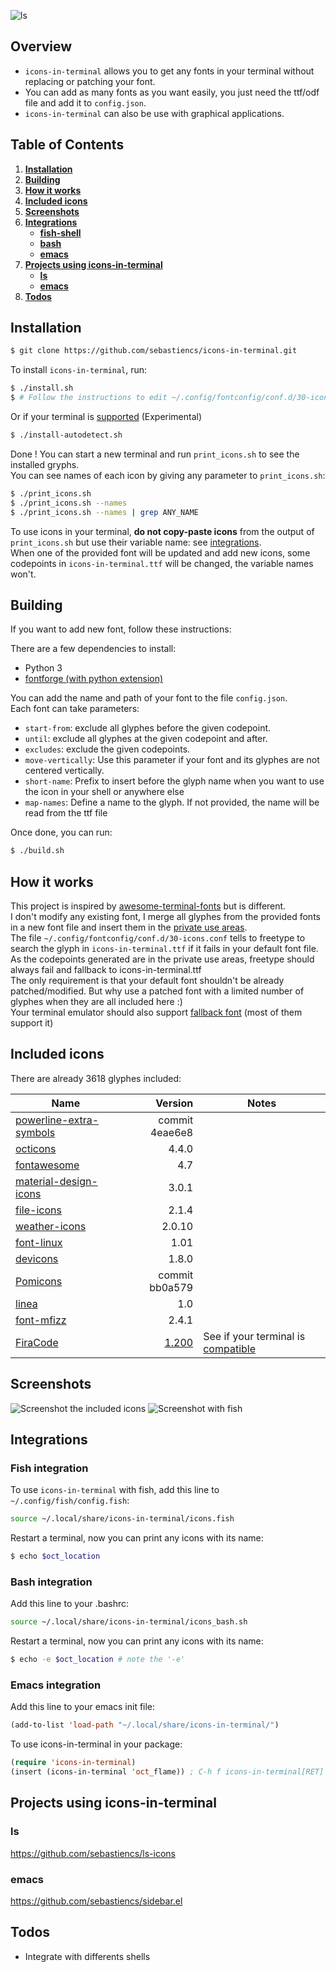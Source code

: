![ls](image/ls.jpg)

## Overview

- `icons-in-terminal` allows you to get any fonts in your terminal without replacing or patching your font.
- You can add as many fonts as you want easily, you just need the ttf/odf file and add it to `config.json`.
- `icons-in-terminal` can also be use with graphical applications.

## Table of Contents

1. [**Installation**](#installation)
2. [**Building**](#building)
3. [**How it works**](#how-it-works)
4. [**Included icons**](#included-icons)
5. [**Screenshots**](#screenshots)
6. [**Integrations**](#integrations)
   - [**fish-shell**](#fish-integration)
   - [**bash**](#bash-integration)
   - [**emacs**](#emacs-integration)
7. [**Projects using icons-in-terminal**](#projects-using-icons-in-terminal)
   - [**ls**](#ls)
   - [**emacs**](#emacs)
8. [**Todos**](#todos)

## Installation

```bash
$ git clone https://github.com/sebastiencs/icons-in-terminal.git
```

To install `icons-in-terminal`, run:

```bash
$ ./install.sh
$ # Follow the instructions to edit ~/.config/fontconfig/conf.d/30-icons.conf
```

Or if your terminal is [supported](https://github.com/sebastiencs/icons-in-terminal/issues/1) (Experimental)

```bash
$ ./install-autodetect.sh
```

Done ! You can start a new terminal and run `print_icons.sh` to see the installed gryphs.  
You can see names of each icon by giving any parameter to `print_icons.sh`:

```bash
$ ./print_icons.sh
$ ./print_icons.sh --names
$ ./print_icons.sh --names | grep ANY_NAME
```

To use icons in your terminal, **do not copy-paste icons** from the output of `print_icons.sh` but use their variable name: see [integrations](#integrations).  
When one of the provided font will be updated and add new icons, some codepoints in `icons-in-terminal.ttf` will be changed, the variable names won't.

## Building

If you want to add new font, follow these instructions:

There are a few dependencies to install:

- Python 3
- [fontforge (with python extension)](https://fontforge.github.io)

You can add the name and path of your font to the file `config.json`.  
Each font can take parameters:

- `start-from`: exclude all glyphes before the given codepoint.
- `until`: exclude all glyphes at the given codepoint and after.
- `excludes`: exclude the given codepoints.
- `move-vertically`: Use this parameter if your font and its glyphes are not centered vertically.
- `short-name`: Prefix to insert before the glyph name when you want to use the icon in your shell or anywhere else
- `map-names`: Define a name to the glyph. If not provided, the name will be read from the ttf file

Once done, you can run:

```bash
$ ./build.sh
```

## How it works

This project is inspired by [awesome-terminal-fonts](https://github.com/gabrielelana/awesome-terminal-fonts) but is different.  
I don't modify any existing font, I merge all glyphes from the provided fonts in a new font file and insert them in the [private use areas](https://en.wikipedia.org/wiki/Private_Use_Areas).  
The file `~/.config/fontconfig/conf.d/30-icons.conf` tells to freetype to search the glyph in `icons-in-terminal.ttf` if it fails in your default font file. As the codepoints generated are in the private use areas, freetype should always fail and fallback to icons-in-terminal.ttf  
The only requirement is that your default font shouldn't be already patched/modified. But why use a patched font with a limited number of glyphes when they are all included here :)  
Your terminal emulator should also support [fallback font](https://en.wikipedia.org/wiki/Fallback_font) (most of them support it)

## Included icons

There are already 3618 glyphes included:

| Name                                                                            |                                                                       Version | Notes                                                                                     |
| ------------------------------------------------------------------------------- | ----------------------------------------------------------------------------: | ----------------------------------------------------------------------------------------- |
| [powerline-extra-symbols](https://github.com/ryanoasis/powerline-extra-symbols) |                                                                commit 4eae6e8 |                                                                                           |
| [octicons](https://octicons.github.com/)                                        |                                                                         4.4.0 |                                                                                           |
| [fontawesome](http://fontawesome.io/)                                           |                                                                           4.7 |                                                                                           |
| [material-design-icons](https://github.com/google/material-design-icons)        |                                                                         3.0.1 |                                                                                           |
| [file-icons](https://atom.io/packages/file-icons)                               |                                                                         2.1.4 |                                                                                           |
| [weather-icons](https://erikflowers.github.io/weather-icons/)                   |                                                                        2.0.10 |                                                                                           |
| [font-linux](https://github.com/Lukas-W/font-linux)                             |                                                                          1.01 |                                                                                           |
| [devicons](https://github.com/vorillaz/devicons)                                |                                                                         1.8.0 |                                                                                           |
| [Pomicons](https://github.com/gabrielelana/pomicons)                            |                                                                commit bb0a579 |                                                                                           |
| [linea](http://linea.io/)                                                       |                                                                           1.0 |                                                                                           |
| [font-mfizz](https://github.com/fizzed/font-mfizz)                              |                                                                         2.4.1 |                                                                                           |
| [FiraCode](https://github.com/tonsky/FiraCode)                                  | [1.200](https://github.com/tonsky/FiraCode/issues/211#issuecomment-239058632) | See if your terminal is [compatible](https://github.com/tonsky/FiraCode#terminal-support) |

## Screenshots

![Screenshot the included icons](image/icons.jpg)
![Screenshot with fish](image/icons-fish.jpg)

## Integrations

### Fish integration

To use `icons-in-terminal` with fish, add this line to `~/.config/fish/config.fish`:

```bash
source ~/.local/share/icons-in-terminal/icons.fish
```

Restart a terminal, now you can print any icons with its name:

```bash
$ echo $oct_location
```

### Bash integration

Add this line to your .bashrc:

```bash
source ~/.local/share/icons-in-terminal/icons_bash.sh
```

Restart a terminal, now you can print any icons with its name:

```bash
$ echo -e $oct_location # note the '-e'
```

### Emacs integration

Add this line to your emacs init file:

```el
(add-to-list 'load-path "~/.local/share/icons-in-terminal/")
```

To use icons-in-terminal in your package:

```el
(require 'icons-in-terminal)
(insert (icons-in-terminal 'oct_flame)) ; C-h f icons-in-terminal[RET] for more info
```

## Projects using icons-in-terminal

### ls

https://github.com/sebastiencs/ls-icons

### emacs

https://github.com/sebastiencs/sidebar.el

## Todos

- Integrate with differents shells
